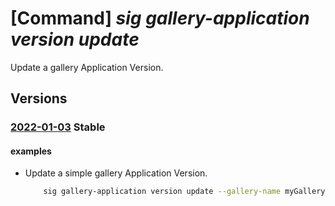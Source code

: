 # [Command] _sig gallery-application version update_

Update a gallery Application Version.

## Versions

### [2022-01-03](/Resources/mgmt-plane/L3N1YnNjcmlwdGlvbnMve30vcmVzb3VyY2Vncm91cHMve30vcHJvdmlkZXJzL21pY3Jvc29mdC5jb21wdXRlL2dhbGxlcmllcy97fS9hcHBsaWNhdGlvbnMve30vdmVyc2lvbnMve30=/2022-01-03.xml) **Stable**

<!-- mgmt-plane /subscriptions/{}/resourcegroups/{}/providers/microsoft.compute/galleries/{}/applications/{}/versions/{} 2022-01-03 -->

#### examples

- Update a simple gallery Application Version.
    ```bash
        sig gallery-application version update --gallery-name myGalleryName --application-name myGalleryApplicationName -n 1.0.0 -g myResourceGroup --package-file-link https://{myStorageAccount}.blob.core.windows.net/{myStorageContainer}/{myStorageBlob} --end-of-life-date "2050-07-01T07:00:00Z"
    ```
